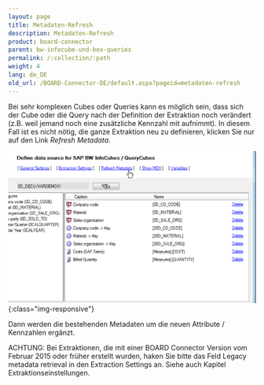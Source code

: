 ```yaml
---
layout: page
title: Metadaten-Refresh
description: Metadaten-Refresh
product: board-connector
parent: bw-infocube-und-bex-queries
permalink: /:collection/:path
weight: 4
lang: de_DE
old_url: /BOARD-Connector-DE/default.aspx?pageid=metadaten-refresh
---
```


Bei sehr komplexen Cubes oder Queries kann es möglich sein, dass sich der Cube oder die Query nach der Definition der Extraktion noch verändert (z.B. weil jemand noch eine zusätzliche Kennzahl mit aufnimmt). In diesem Fall ist es nicht nötig, die ganze Extraktion neu zu definieren, klicken Sie nur auf den Link *Refresh Metadata*. 

![BWCube-MetaData-Refresh](/img/content/BWCube-MetaData-Refresh.png){:class="img-responsive"}

Dann werden die bestehenden Metadaten um die neuen Attribute / Kennzahlen ergänzt.

ACHTUNG: Bei Extraktionen, die mit einer BOARD Connector Version vom Februar 2015 oder früher erstellt wurden, haken Sie bitte das Feld Legacy metadata retrieval in den Extraction Settings an. Siehe auch Kapitel Extraktionseinstellungen.